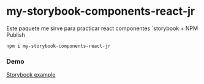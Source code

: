 # my-storybook-components-react-jr

Este paquete me sirve para practicar react componentes ´storybook + NPM Publish

```
npm i my-storybook-components-react-jr
```

### Demo

[Storybook example](https://jacob-rgb.github.io/sb-components/?path=/story/example-introduction--page)